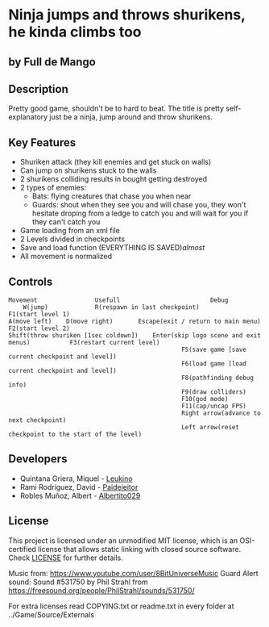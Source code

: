 # Ninja jumps and throws shurikens, he kinda climbs too
## by Full de Mango

## Description

 Pretty good game, shouldn't be to hard to beat. The title is pretty self-explanatory just be a ninja, jump around and throw shurikens.

## Key Features

 - Shuriken attack (they kill enemies and get stuck on walls)
 - Can jump on shurikens stuck to the walls
 - 2 shurikens colliding results in bought getting destroyed
 - 2 types of enemies:
	- Bats: flying creatures that chase you when near
	- Guards: shout when they see you and will chase you, they won't hesitate droping from a ledge to catch you and will wait for you if they can't catch you
 - Game loading from an xml file
 - 2 Levels divided in checkpoints
 - Save and load function (EVERYTHING IS SAVED)*almost*
 - All movement is normalized

## Controls

	Movement				Usefull							Debug
		W(jump)				R(respawn in last checkpoint)				F1(start level 1)
	A(move left)	D(move right)		Escape(exit / return to main menu)			F2(start level 2)
	Shift(throw shuriken [1sec coldown])	Enter(skip logo scene and exit menus)			F3(restart current level)
													F5(save game [save current checkpoint and level])
													F6(load game [load current checkpoint and level])
													F8(pathfinding debug info)
													F9(draw colliders)
													F10(god mode)
													F11(cap/uncap FPS)
													Right arrow(advance to next checkpoint)
													Left arrow(reset checkpoint to the start of the level)
													
## Developers

 - Quintana Griera, Miquel - [Leukino](https://github.com/Leukino)
 - Rami Rodríguez, David   - [Paideieitor](https://github.com/Paideieitor)
 - Robles Muñoz, Albert    - [Albertito029](https://github.com/Albertito029)

## License

This project is licensed under an unmodified MIT license, which is an OSI-certified license that allows static linking with closed source software. Check [LICENSE](LICENSE) for further details.

Music from:
https://www.youtube.com/user/8BitUniverseMusic
Guard Alert sound:
Sound #531750 by Phil Strahl from https://freesound.org/people/PhilStrahl/sounds/531750/

For extra licenses read COPYING.txt or readme.txt in every folder at ../Game/Source/Externals

